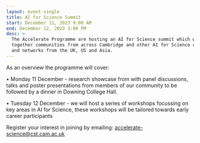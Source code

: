 ```yaml
---
layout: event-single
title: AI for Science Summit
start: December 11, 2023 9:00 AM
end: December 12, 2023 3:00 PM
desc: >
  The Accelerate Programme are hosting an AI for Science summit which will bring
  together communities from across Cambridge and other AI for Science centres
  and networks from the UK, US and Asia.
---
```

As an overview the programme will cover:

•            Monday 11 December - research showcase from with panel discussions, talks and poster presentations from members of our community to be followed by a dinner in Downing College Hall.


•            Tuesday 12 December - we will host a series of workshops focussing on key areas in AI for Science, these workshops will be tailored towards early career participants

Register your interest in joining by emailing: [accelerate-science@cst.cam.ac.uk](mailto:accelerate-science@cst.cam.ac.uk)